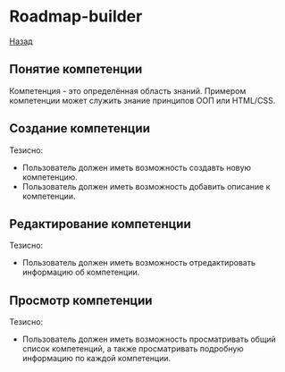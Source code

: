 # Roadmap-builder
[Назад](/vision/README.md)

## Понятие компетенции

Компетенция - это определённая область знаний. Примером компетенции может служить знание принципов ООП или HTML/CSS.

## Создание компетенции
Тезисно:
- Пользователь должен иметь возможность создавть новую компетенцию.
- Пользователь должен иметь возможность добавить описание к компетенции.

## Редактирование компетенции
Тезисно:
- Пользователь должен иметь возможность отредактировать информацию об компетенции.

## Просмотр компетенции
Тезисно:
- Пользователь должен иметь возможность просматривать общий список компетенций, а также просматривать подробную информацию по каждой компетенции.


